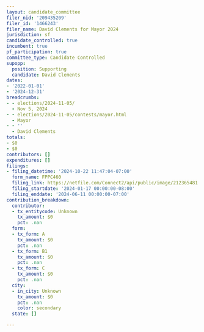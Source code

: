 ```yaml
---
layout: candidate_committee
filer_nid: '209435209'
filer_id: '1466243'
filer_name: David Clements for Mayor 2024
jurisdiction: sf
candidate_controlled: true
incumbent: true
pf_participation: true
committee_type: Candidate Controlled
supopp:
  position: Supporting
  candidate: David Clements
dates:
- '2022-01-01'
- '2024-12-31'
breadcrumbs:
- - elections/2024-11-05/
  - Nov 5, 2024
- - elections/2024-11-05/contests/mayor.html
  - Mayor
- - ''
  - David Clements
totals:
- $0
- $0
contributors: []
expenditures: []
filings:
- filing_datetime: '2024-10-22 11:47:04-07:00'
  form_name: FPPC460
  filing_link: https://netfile.com/Connect2/api/public/image/212365481
  filing_startdate: '2024-01-17 00:00:00-08:00'
  filing_enddate: '2024-06-11 00:00:00-07:00'
contribution_breakdown:
  contributor:
  - tx_entitycode: Unknown
    tx_amount: $0
    pct: .nan
  form:
  - tx_form: A
    tx_amount: $0
    pct: .nan
  - tx_form: B1
    tx_amount: $0
    pct: .nan
  - tx_form: C
    tx_amount: $0
    pct: .nan
  city:
  - in_city: Unknown
    tx_amount: $0
    pct: .nan
    color: secondary
  state: []

---
```

